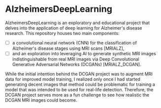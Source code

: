 # AlzheimersDeepLearning
AlzheimersDeepLearning is an exploratory and educational project that delves into the application of deep learning for Alzheimer's disease research. This repository houses two main components:<BR>
- [ ] a convolutional neural network (CNN) for the classification of Alzheimer's disease stages using MRI scans [MRIALZ],<BR>
- [ ] and an exploration into leveraging AI to generate synthetic MRI images indistinguishable from real MRI images via Deep Convolutional Generative Adversarial Networks (DCGANs) [MRIALZ_DCGAN].<BR>

While the initial intention behind the DCGAN project was to augment MRI data for improved model training, I realized only once I had started generating decent images that method could be problematic for training a model that was intended to be used for real-life detection. Therefore, the DCGAN project serves more as a fun challenge to see how realistic the DCGAN MRI images could become.

